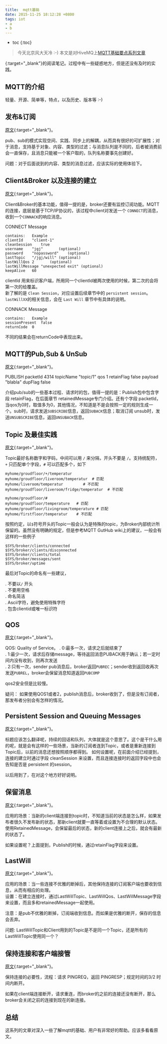 ```yaml
---
title:  mqtt基础
date: 2015-11-25 18:12:28 +0800
tags: iot
- a
- b
---
```


* toc
{:toc}

> 今天北京风大天冷 :-)  本文是对HiveMQ上[MQTT基础要点系列文章](http://www.hivemq.com/blog/mqtt-essentials/)

{:target="_blank"}的阅读笔记。过程中有一些疑惑地方，但是还没有及时的实践。


## MQTT的介绍

轻量、开源、简单等，特点，以及历史、版本等 :-)

## 发布&订阅

[原文](http://www.hivemq.com/blog/mqtt-essentials-part2-publish-subscribe){:target="_blank"}。

pub、sub的模式实现空间、实践、同步上的解耦，从而具有很好的可扩展性；对于消息，支持基于对象、内容、类型的过滤；与消息队列是不同的，后者被消费前会一直保存，且消息只能被一个客户取的，队列名称要事先创建好。

问题：对于后面说到的内容、类型的消息过滤，应该实际的使用体验下。

## Client&Broker 以及连接的建立

[原文](http://www.hivemq.com/blog/mqtt-essentials-part-3-client-broker-connection-establishment){:target="_blank"}。

Client&Broker的基本功能，值得一提的是，broker还要有监控订阅功能。MQTT的连接，底层是基于TCP/IP协议的，该过程中client对发送一个 `CONNECT`的消息，收到一个`CONNACK`的响应消息。

CONNECT Message
    
    contains:   Example
    clientId    "client-1"
    cleanSession    true 
    username    "jgj"       (optional)
    password    "nopassword"    (optional)
    lastTopic   "/jgj/will" (optional)
    lastWillQos 2       (optional)
    lastWillMessage "unexpected exit" (optional)
    keepAlive   60

clientId 用来标识客户端，所用同一个clientId被两次使用的时候，第二次的会将第一次的给覆盖。  
新了解的是 `Clean Session`，对应设置后续章节中的 `persistent session`。  
`lastWillXX`的相关信息，会在 `Last Will` 章节中有具体的说明。

CONNACK Message
    
    contains:   Example
    sessionPresent  false
    returnCode  0

不同的结果会在returnCode中表现出来。

## MQTT的Pub,Sub & UnSub

[原文](http://www.hivemq.com/blog/mqtt-essentials-part-4-mqtt-publish-subscribe-unsubscribe){:target="_blank"}。

PUBLISH
    packetId    4314
    topicName   "topic/1"
    qos     1
    retainFlag  false
    payload     "blabla"
    dupFlag     false

介绍pub/sub的一些基本过程、请求时的包，值得一提的是：Publish包中包含字段 retainFlag，在后面章节 retainedMessage专门介绍。还有个字段 packetId，当qos为0时，取值多为0，其他情况，不知道是不是会按照一定的规则生成一个。sub时，请求发送`SUBSCRIBE`信息，返回`SUBACK`信息；取消订阅 unsub时，发送`UNSUBSCRIBE`信息，返回`UNSUBACK`信息。

## Topic 及最佳实践

[原文](http://www.hivemq.com/blog/mqtt-essentials-part-5-mqtt-topics-best-practices){:target="_blank"}。

Topic最好名称数字和字码，中间可以用 `/` 来分隔，开头不要是 `/`。支持统配符， `+` 只匹配单个字段，`#` 可以匹配多个，如下

    myhome/groudfloor/+/temperatur
    myhome/groudfloor/liveroom/temperatur  # 匹配
    myhome/liveroom/temperatur         # 不匹配
    myhome/groudfloor/liveroom/fridge/temperatur  # 不匹配

    myhome/groudfloor/#
    myhome/groudfloor/temperature   # 匹配
    myhome/groudfloor/livingroom/temperature # 匹配
    myhome/firstfloor/temperatur    # 不匹配

按照约定，以`$`符号开头的Topic一般会认为是特殊的topic，为Broker内部统计所保留的。虽然没有明确的规定，但是参考MQTT GutHub wiki上的建议，一般会有这样的一些例子

    $SYS/broker/clients/connected
    $SYS/broker/clients/disconnected
    $SYS/broker/clients/total
    $SYS/broker/messages/sent
    $SYS/broker/uptime

最后对Topic的命名有一些建议，

. 不要以`/` 开头   
. 不要用空格   
. 命名简洁  
. Ascii字符，避免使用特殊字符  
. 包含clientid或唯一标识符  

## QOS

[原文](http://www.hivemq.com/blog/mqtt-essentials-part-6-mqtt-quality-of-service-levels){:target="_blank"}。

QOS: Quality of Service。 
. 0:最多一次，请求之后就结束了  
. 1:最少一次，请求后存储message，等待返回消息PUBACK用于确认；若一定时间内没有收到，则再次发送  
. 2:只有一次，sender pub消息后，broker返回`PUBREC`；sender收到返回收再次发送`PUBREL`，broker会保留消息知道返回`PUBCOMP`   

qos2安全但是比较慢。

疑问： 如果使用QOS1或者2，publish消息后，broker收到了，但是没有订阅者，那发布者分别会有怎样的情况。


##  Persistent Session and Queuing Messages

[原文](http://www.hivemq.com/blog/mqtt-essentials-part-6-mqtt-quality-of-service-levels){:target="_blank"}。

标题应该怎么翻译呢，持续的回话和队列，大体就是这个意思了。这个是干什么用的呢，就是会有这样的一些场景，当新的订阅者连到Topic，或者是重新连接到Topic后，以前的消息还想按照顺序都得到。
如何设置呢，在前面介绍已经提到，连接的建立时通过字段 cleanSession 来设置，而且连接连接时的返回字段中也会告知是否是 persistent 的session。

以后用到了，在对这个地方好好说明。

## 保留消息

[原文](http://www.hivemq.com/blog/mqtt-essentials-part-8-retained-messages){:target="_blank"}。

应用的场景：当新的client端连接到topic时，不知道当前的状态是怎么样，如果发布者很久不发布新的状态，那新client就要一直等着或设置为不合理的默认状态。使用RetainedMessage，会保留最后的状态，新的client连接上之后，就会有最新的状态了。

如果设置呢？上面提到，Publish的时候，通过retainFlag字段来设置。

## LastWill

[原文](http://www.hivemq.com/blog/mqtt-essentials-part-9-last-will-and-testament){:target="_blank"}。

应用的场景：当一些连接不优雅的断掉后，其他保持连接的订阅客户端也要收到信息，从而有相应的处理。  
设置：在建立连接时，通过LastWillTopic、LastWillQos、LastWillMessage字段来设置，而且多和retainedMessage一起使用。 

注意：是pub不优雅的断掉，订阅端收到信息。而如果是优雅的断开，保存的信息会丢弃。

问题: LastWillTopic和Client用到的Topic是不是同一个Topic，还是所有的LastWillTopic使用同一个？

## 保持连接和客户端接管

[原文](http://www.hivemq.com/blog/mqtt-essentials-part-10-alive-client-take-over){:target="_blank"}。

保持连接的必要性，流程：请求 PINGREQ，返回 PINGRESP；规定时间的3/2 时间内断开。

如果在client端连接断开，请求重连，而broker的之前的连接还没有断开，那么broker会关闭之前的连接到现在的新连接。


## 总结

这系列的文章对深入一些了解mqtt的基础、用户有非常好的帮助。应该多看看原文。

